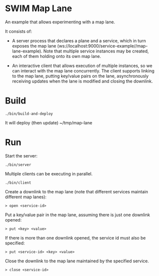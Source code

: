 # SWIM Map Lane

An example that allows experimenting with a map lane. 

It consists of:
 
* A server process that declares a plane and a service, which in turn exposes the map lane 
(ws://localhost:9000/service-example/<service-id>/map-lane-example). Note that multiple service
instances may be created, each of them holding onto its own map lane.

* An interactive client that allows execution of multiple instances, so we can interact with
the map lane concurrently. The client supports linking to the map lane, putting key/value 
pairs on the lane, asynchronously receiving updates when the lane is modified and closing the
downlink.

# Build

````
./bin/build-and-deploy
````

It will deploy (then update) ~/tmp/map-lane

# Run

Start the server:

````
./bin/server
````

Multiple clients can be executing in parallel.

````
./bin/client
````

Create a downlink to the map lane (note that different services maintain different map lanes):

````
> open <service-id>
````

Put a key/value pair in the map lane, assuming there is just one downlink opened:

````
> put <key> <value>
````

If there is more than one downlink opened, the service id must also be specified:

````
> put <service-id> <key> <value>
````

Close the downlink to the map lane maintained by the specified service.

````
> close <service-id>
````
